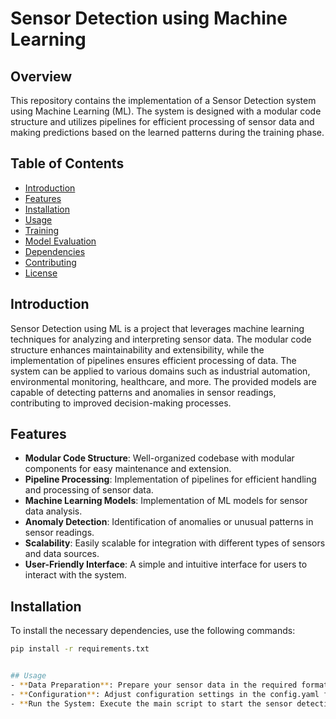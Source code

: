 # Sensor Detection using Machine Learning

## Overview

This repository contains the implementation of a Sensor Detection system using Machine Learning (ML). The system is designed with a modular code structure and utilizes pipelines for efficient processing of sensor data and making predictions based on the learned patterns during the training phase.

## Table of Contents

- [Introduction](#introduction)
- [Features](#features)
- [Installation](#installation)
- [Usage](#usage)
- [Training](#training)
- [Model Evaluation](#model-evaluation)
- [Dependencies](#dependencies)
- [Contributing](#contributing)
- [License](#license)

## Introduction

Sensor Detection using ML is a project that leverages machine learning techniques for analyzing and interpreting sensor data. The modular code structure enhances maintainability and extensibility, while the implementation of pipelines ensures efficient processing of data. The system can be applied to various domains such as industrial automation, environmental monitoring, healthcare, and more. The provided models are capable of detecting patterns and anomalies in sensor readings, contributing to improved decision-making processes.

## Features

- **Modular Code Structure**: Well-organized codebase with modular components for easy maintenance and extension.
- **Pipeline Processing**: Implementation of pipelines for efficient handling and processing of sensor data.
- **Machine Learning Models**: Implementation of ML models for sensor data analysis.
- **Anomaly Detection**: Identification of anomalies or unusual patterns in sensor readings.
- **Scalability**: Easily scalable for integration with different types of sensors and data sources.
- **User-Friendly Interface**: A simple and intuitive interface for users to interact with the system.

## Installation

To install the necessary dependencies, use the following commands:

```bash
pip install -r requirements.txt


## Usage
- **Data Preparation**: Prepare your sensor data in the required format. Refer to the documentation for guidelines on data formatting.
- **Configuration**: Adjust configuration settings in the config.yaml file to match your specific use case and data characteristics.
- **Run the System: Execute the main script to start the sensor detection system.

